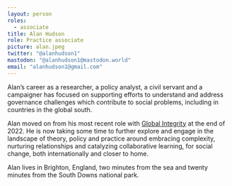 ```yaml
---
layout: person
roles:
  - associate
title: Alan Hudson
role: Practice associate
picture: alan.jpeg
twitter: "@alanhudson1"
mastodon: "@alanhudson1@mastodon.world"
email: "alanhudson1@gmail.com"
---
```

Alan’s career as a researcher, a policy analyst, a civil servant and a campaigner has focused on supporting efforts to understand and address governance challenges which contribute to social problems, including in countries in the global south.

Alan moved on from his most recent role with [Global Integrity](https://www.globalintegrity.org/) at the end of 2022. He is now taking some time to further explore and engage in the landscape of theory, policy and practice around embracing complexity, nurturing relationships and catalyzing collaborative learning, for social change, both internationally and closer to home.

Alan lives in Brighton, England, two minutes from the sea and twenty minutes from the South Downs national park.